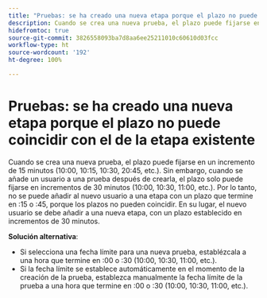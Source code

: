 ```yaml
---
title: "Pruebas: se ha creado una nueva etapa porque el plazo no puede coincidir con el de la etapa existente"
description: Cuando se crea una nueva prueba, el plazo puede fijarse en un incremento de 15 minutos (10:00, 10:15, 10:30, 20:45, etc.). Sin embargo, cuando se añade un usuario a una prueba después de crearla, el plazo solo puede fijarse en incrementos de 30 minutos (10:00, 10:30, 11:00, etc.).
hidefromtoc: true
source-git-commit: 3826558093ba7d8aa6ee25211010c60610d03fcc
workflow-type: ht
source-wordcount: '192'
ht-degree: 100%

---
```


# Pruebas: se ha creado una nueva etapa porque el plazo no puede coincidir con el de la etapa existente

Cuando se crea una nueva prueba, el plazo puede fijarse en un incremento de 15 minutos (10:00, 10:15, 10:30, 20:45, etc.). Sin embargo, cuando se añade un usuario a una prueba después de crearla, el plazo solo puede fijarse en incrementos de 30 minutos (10:00, 10:30, 11:00, etc.). Por lo tanto, no se puede añadir al nuevo usuario a una etapa con un plazo que termine en :15 o :45, porque los plazos no pueden coincidir. En su lugar, el nuevo usuario se debe añadir a una nueva etapa, con un plazo establecido en incrementos de 30 minutos.

**Solución alternativa**:

* Si selecciona una fecha límite para una nueva prueba, establézcala a una hora que termine en :00 o :30 (10:00, 10:30, 11:00, etc.).
* Si la fecha límite se establece automáticamente en el momento de la creación de la prueba, establezca manualmente la fecha límite de la prueba a una hora que termine en :00 o :30 (10:00, 10:30, 11:00, etc.).
